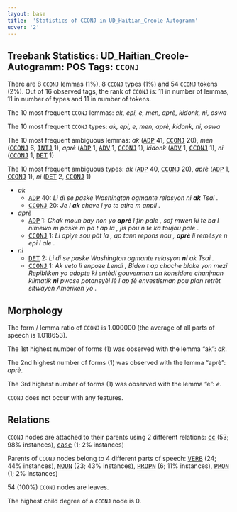 ```yaml
---
layout: base
title:  'Statistics of CCONJ in UD_Haitian_Creole-Autogramm'
udver: '2'
---
```


## Treebank Statistics: UD_Haitian_Creole-Autogramm: POS Tags: `CCONJ`

There are 8 `CCONJ` lemmas (1%), 8 `CCONJ` types (1%) and 54 `CCONJ` tokens (2%).
Out of 16 observed tags, the rank of `CCONJ` is: 11 in number of lemmas, 11 in number of types and 11 in number of tokens.

The 10 most frequent `CCONJ` lemmas: <em>ak, epi, e, men, aprè, kidonk, ni, oswa</em>

The 10 most frequent `CCONJ` types:  <em>ak, epi, e, men, aprè, kidonk, ni, oswa</em>

The 10 most frequent ambiguous lemmas: <em>ak</em> (<tt><a href="ht_autogramm-pos-ADP.html">ADP</a></tt> 41, <tt><a href="ht_autogramm-pos-CCONJ.html">CCONJ</a></tt> 20), <em>men</em> (<tt><a href="ht_autogramm-pos-CCONJ.html">CCONJ</a></tt> 6, <tt><a href="ht_autogramm-pos-INTJ.html">INTJ</a></tt> 1), <em>aprè</em> (<tt><a href="ht_autogramm-pos-ADP.html">ADP</a></tt> 1, <tt><a href="ht_autogramm-pos-ADV.html">ADV</a></tt> 1, <tt><a href="ht_autogramm-pos-CCONJ.html">CCONJ</a></tt> 1), <em>kidonk</em> (<tt><a href="ht_autogramm-pos-ADV.html">ADV</a></tt> 1, <tt><a href="ht_autogramm-pos-CCONJ.html">CCONJ</a></tt> 1), <em>ni</em> (<tt><a href="ht_autogramm-pos-CCONJ.html">CCONJ</a></tt> 1, <tt><a href="ht_autogramm-pos-DET.html">DET</a></tt> 1)

The 10 most frequent ambiguous types:  <em>ak</em> (<tt><a href="ht_autogramm-pos-ADP.html">ADP</a></tt> 40, <tt><a href="ht_autogramm-pos-CCONJ.html">CCONJ</a></tt> 20), <em>aprè</em> (<tt><a href="ht_autogramm-pos-ADP.html">ADP</a></tt> 1, <tt><a href="ht_autogramm-pos-CCONJ.html">CCONJ</a></tt> 1), <em>ni</em> (<tt><a href="ht_autogramm-pos-DET.html">DET</a></tt> 2, <tt><a href="ht_autogramm-pos-CCONJ.html">CCONJ</a></tt> 1)


* <em>ak</em>
  * <tt><a href="ht_autogramm-pos-ADP.html">ADP</a></tt> 40: <em>Li di se paske Washington ogmante relasyon ni <b>ak</b> Tsai .</em>
  * <tt><a href="ht_autogramm-pos-CCONJ.html">CCONJ</a></tt> 20: <em>Je l <b>ak</b> cheve l yo te atire m anpil .</em>
* <em>aprè</em>
  * <tt><a href="ht_autogramm-pos-ADP.html">ADP</a></tt> 1: <em>Chak moun bay non yo <b>aprè</b> l fin pale , sof mwen ki te ba l nimewo m paske m pa t ap la , jis pou n te ka toujou pale .</em>
  * <tt><a href="ht_autogramm-pos-CCONJ.html">CCONJ</a></tt> 1: <em>Li apiye sou pòt la , ap tann repons nou , <b>aprè</b> li remèsye n epi l ale .</em>
* <em>ni</em>
  * <tt><a href="ht_autogramm-pos-DET.html">DET</a></tt> 2: <em>Li di se paske Washington ogmante relasyon <b>ni</b> ak Tsai .</em>
  * <tt><a href="ht_autogramm-pos-CCONJ.html">CCONJ</a></tt> 1: <em>Ak veto li enpoze Lendi , Biden t ap chache bloke yon mezi Repibliken yo adopte ki entèdi gouvenman an konsidere chanjman klimatik <b>ni</b> pwose potansyèl lè l ap fè envestisman pou plan retrèt sitwayen Ameriken yo .</em>

## Morphology

The form / lemma ratio of `CCONJ` is 1.000000 (the average of all parts of speech is 1.018653).

The 1st highest number of forms (1) was observed with the lemma “ak”: <em>ak</em>.

The 2nd highest number of forms (1) was observed with the lemma “aprè”: <em>aprè</em>.

The 3rd highest number of forms (1) was observed with the lemma “e”: <em>e</em>.

`CCONJ` does not occur with any features.


## Relations

`CCONJ` nodes are attached to their parents using 2 different relations: <tt><a href="ht_autogramm-dep-cc.html">cc</a></tt> (53; 98% instances), <tt><a href="ht_autogramm-dep-case.html">case</a></tt> (1; 2% instances)

Parents of `CCONJ` nodes belong to 4 different parts of speech: <tt><a href="ht_autogramm-pos-VERB.html">VERB</a></tt> (24; 44% instances), <tt><a href="ht_autogramm-pos-NOUN.html">NOUN</a></tt> (23; 43% instances), <tt><a href="ht_autogramm-pos-PROPN.html">PROPN</a></tt> (6; 11% instances), <tt><a href="ht_autogramm-pos-PRON.html">PRON</a></tt> (1; 2% instances)

54 (100%) `CCONJ` nodes are leaves.

The highest child degree of a `CCONJ` node is 0.

